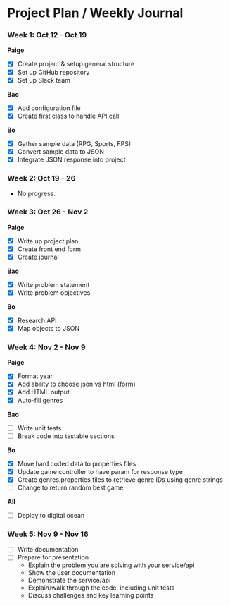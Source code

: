 # Project Plan / Weekly Journal

### Week 1: Oct 12 - Oct 19  
**Paige**    
- [X] Create project & setup general structure  
- [X] Set up GitHub repository  
- [X] Set up Slack team  

**Bao**  
- [X] Add configuration file  
- [X] Create first class to handle API call  

**Bo**  
- [X] Gather sample data (RPG, Sports, FPS)  
- [X] Convert sample data to JSON   
- [X] Integrate JSON response into project  

### Week 2: Oct 19 - 26  
- No progress.  

### Week 3: Oct 26 - Nov 2  
**Paige**    
- [X] Write up project plan  
- [X] Create front end form  
- [x] Create journal  

**Bao**  
- [X] Write problem statement  
- [X] Write problem objectives 

**Bo**  
- [X] Research API  
- [X] Map objects to JSON 

### Week 4: Nov 2 - Nov 9  
**Paige**  
- [X] Format year
- [X] Add ability to choose json vs html (form)
- [X] Add HTML output
- [X] Auto-fill genres

**Bao**  
- [ ] Write unit tests  
- [ ] Break code into testable sections

**Bo**  
- [X] Move hard coded data to properties files
- [X] Update game controller to have param for response type
- [X] Create genres.properties files to retrieve genre IDs using genre strings
- [ ] Change to return random best game

**All**  
- [ ] Deploy to digital ocean  

### Week 5: Nov 9 - Nov 16  
- [ ] Write documentation  
- [ ] Prepare for presentation  
  * Explain the problem you are solving with your service/api  
  * Show the user documentation  
  * Demonstrate the service/api  
  * Explain/walk through the code, including unit tests  
  * Discuss challenges and key learning points  



